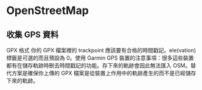 # OpenStreetMap
## 收集 GPS 資料
GPX 格式
你的 GPX 檔案裡的 trackpoint 應該要有合格的時間戳記。ele(vation) 標籤是可選的而且預設為 0。使用 Garmin GPS 裝置的注意事項：很多這些裝置都有在儲存軌跡時刪去時間戳記的功能。存下來的軌跡會因此無法匯入 OSM。替代方案是確保你上傳的 GPX 檔案是從裝置上作用中的軌跡產生的而不是已經儲存下來的軌跡。
